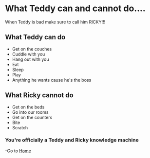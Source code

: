 # What Teddy can and cannot do....
When Teddy is bad make sure to call him RICKY!!!

## What Teddy can do
* Get on the couches
* Cuddle with you
* Hang out with you
* Eat
* Sleep
* Play
* Anything he wants cause he's the boss


## What Ricky cannot do
* Get on the beds
* Go into our rooms
* Get on the counters
* Bite
* Scratch

  
### You're officially a Teddy and Ricky knowledge machine 
-Go to [Home](README.md)
